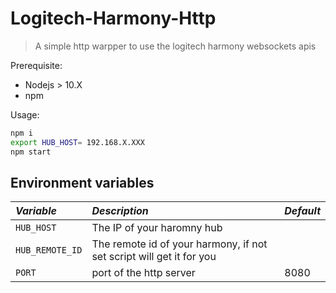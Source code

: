 # Logitech-Harmony-Http

> A simple http warpper to use the logitech harmony websockets apis

Prerequisite:

* Nodejs > 10.X
* npm 

Usage:

```sh 
npm i
export HUB_HOST= 192.168.X.XXX
npm start
```

## Environment variables

| *Variable*       | *Description*                                                        | *Default* |
|:-----------------|:---------------------------------------------------------------------|:----------|
| `HUB_HOST`       | The IP of your haromny hub                                           |           |
| `HUB_REMOTE_ID`  | The remote id of your harmony, if not set script will get it for you |           |
| `PORT`           | port of the http server                                              | 8080      |


